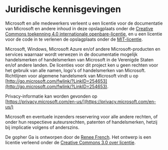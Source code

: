 # <a name="legal-notices"></a>Juridische kennisgevingen

Microsoft en alle medewerkers verleent u een licentie voor de documentatie van Microsoft en andere inhoud in deze opslagplaats onder de [Creative Commons toekenning 4.0 internationale openbare-licentie](https://creativecommons.org/licenses/by/4.0/legalcode), en u een licentie voor de code in te verlenen de opslagplaats onder de [MIT-licentie](https://opensource.org/licenses/MIT).

Microsoft, Windows, Microsoft Azure en/of andere Microsoft-producten en services waarnaar wordt verwezen in de documentatie mogelijk handelsmerken of handelsmerken van Microsoft in de Verenigde Staten en/of andere landen.
De licenties voor dit project ken u geen rechten voor het gebruik van alle namen, logo's of handelsmerken van Microsoft.
Richtlijnen voor algemene handelsmerk van Microsoft vindt u op [http://go.microsoft.com/fwlink/?LinkID=254653](http://go.microsoft.com/fwlink/?LinkID=254653).

Privacy-informatie kan worden gevonden op [https://privacy.microsoft.com/en-us/](https://privacy.microsoft.com/en-us/)

Microsoft en eventuele inzenders reservering voor alle andere rechten, of onder hun respectieve auteursrechten, patenten of handelsmerken, hetzij bij implicatie volgens of anderszins.

De gopher Ga is ontworpen door de [Renee French](http://reneefrench.blogspot.com/).
Het ontwerp is een licentie verleend onder de [Creative Commons 3.0 over licentie](https://creativecommons.org/licenses/by/3.0/us/).